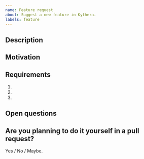 ```yaml
---
name: Feature request
about: Suggest a new feature in Kythera.
labels: feature
---
```


<!--
Note: If you'd like to suggest an feature related to libp2p but not specifically related to the rust implementation, please file an issue at https://github.com/libp2p/specs instead.
-->

## Description

<!-- Briefly describe the feature that you are requesting.-->

## Motivation

<!-- Explain why this feature is needed.-->

## Requirements

<!-- Write a list of what you want this feature to do.-->

1.
2.
3.

## Open questions

<!-- Optional: use this section to ask any questions that are related to the feature.-->

## Are you planning to do it yourself in a pull request?

<!--Any contribution is greatly appreciated. We are more than happy to provide help on the process.-->

Yes / No / Maybe.
